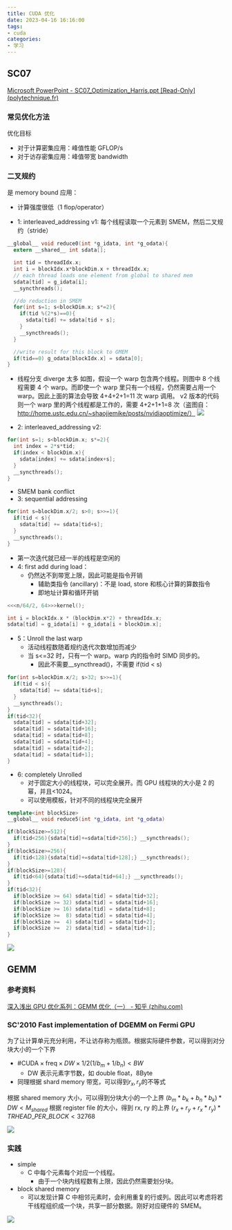 ```yaml
---
title: CUDA 优化
date: 2023-04-16 16:16:00
tags:
- cuda
categories:
- 学习
---
```


## SC07

[Microsoft PowerPoint - SC07_Optimization_Harris.ppt [Read-Only] (polytechnique.fr)](https://www.enseignement.polytechnique.fr/profs/informatique/Eric.Goubault/Cours09/CUDA/SC07_CUDA_5_Optimization_Harris.pdf)

### 常见优化方法

优化目标

- 对于计算密集应用：峰值性能 GFLOP/s
- 对于访存密集应用：峰值带宽 bandwidth

### 二叉规约

是 memory bound 应用：

- 计算强度很低（1 flop/operator）

<!-- more -->

- 1: interleaved_addressing v1: 每个线程读取一个元素到 SMEM，然后二叉规约（stride）

```c
__global__ void reduce0(int *g_idata, int *g_odata){
  extern __shared__ int sdata[];

  int tid = threadIdx.x;
  int i = blockIdx.x*blockDim.x + threadIdx.x;
  // each thread loads one element from global to shared mem
  sdata[tid] = g_idata[i];
  __syncthreads();

  //do reduction in SMEM
  for(int s=1; s<blockDim.x; s*=2){
    if(tid %(2*s)==0){
      sdata[tid] += sdata[tid + s];
    }
    __syncthreads();
  }

  //write result for this block to GMEM
  if(tid==0) g_odata[blockIdx.x] = sdata[0];
}
```

- 线程分支 diverge 太多
如图，假设一个 warp 包含两个线程。则图中 8 个线程需要 4 个 warp。而即使一个 warp 里只有一个线程，仍然需要占用一个 warp。因此上面的算法会导致 4+4+2+1=11 次 warp 调用。
v2 版本的代码则一个 warp 里的两个线程都是工作的，需要 4+2+1+1=8 次（盗图自：<http://home.ustc.edu.cn/~shaojiemike/posts/nvidiaoptimize/）>
![](https://raw.githubusercontent.com/TheRainstorm/.image-bed/main/picgo/20230414195344.png)

- 2: interleaved_addressing v2:

```c
for(int s=1; s<blockDim.x; s*=2){
  int index = 2*s*tid;
  if(index < blockDim.x){
    sdata[index] += sdata[index+s];
  }
  __syncthreads();
}
```

- SMEM bank conflict
- 3: sequential addressing

```c
for(int s=blockDim.x/2; s>0; s>>=1){
  if(tid < s){
    sdata[tid] += sdata[tid+s];
  }
  __syncthreads();
}
```

- 第一次迭代就已经一半的线程是空闲的
- 4: first add during load：
  - 仍然达不到带宽上限，因此可能是指令开销
    - 辅助类指令 (ancillary)：不是 load, store 和核心计算的算数指令
    - 即地址计算和循环开销

```c
<<<n/64/2, 64>>>kernel();

int i = blockIdx.x * (blockDim.x*2) + threadIdx.x;
sdata[tid] = g_idata[i] + g_idata[i + blockDim.x];
```

- 5：Unroll the last warp
  - 活动线程数随着规约迭代次数增加而减少
  - 当 s<=32 时，只有一个 warp。warp 内的指令时 SIMD 同步的。
    - 因此不需要__syncthread()，不需要 if(tid < s)

```c
for(int s=blockDim.x/2; s>32; s>>=1){
  if(tid < s){
    sdata[tid] += sdata[tid+s];
  }
  __syncthreads();
}
if(tid<32){
  sdata[tid] = sdata[tid+32];
  sdata[tid] = sdata[tid+16];
  sdata[tid] = sdata[tid+8];
  sdata[tid] = sdata[tid+4];
  sdata[tid] = sdata[tid+2];
  sdata[tid] = sdata[tid+1];
}
```

- 6: completely Unrolled
  - 对于固定大小的线程块，可以完全展开。而 GPU 线程块的大小是 2 的幂，并且<1024。
  - 可以使用模板，针对不同的线程块完全展开

```c++
template<int blockSize>
__global__ void reduce5(int *g_idata, int *g_odata)
```

```c++
if(blockSize>=512){
  if(tid<256){sdata[tid]+=sdata[tid+256];} __syncthreads();
}
if(blockSize>=256){
  if(tid<128){sdata[tid]+=sdata[tid+128];} __syncthreads();
}
if(blockSize>=128){
  if(tid<64){sdata[tid]+=sdata[tid+64];} __syncthreads();
}
if(tid<32){
  if(blockSize >= 64) sdata[tid] = sdata[tid+32];
  if(blockSize >= 32) sdata[tid] = sdata[tid+16];
  if(blockSize >= 16) sdata[tid] = sdata[tid+8];
  if(blockSize >=  8) sdata[tid] = sdata[tid+4];
  if(blockSize >=  4) sdata[tid] = sdata[tid+2];
  if(blockSize >=  2) sdata[tid] = sdata[tid+1];
}
```

![](https://raw.githubusercontent.com/TheRainstorm/.image-bed/main/picgo/20230414202641.png)

## GEMM

### 参考资料

[深入浅出 GPU 优化系列：GEMM 优化（一） - 知乎 (zhihu.com)](https://zhuanlan.zhihu.com/p/435908830)

### SC'2010 Fast implementation of DGEMM on Fermi GPU

为了让计算单元充分利用，不让访存称为瓶颈。根据实际硬件参数，可以得到对分块大小的一个下界

- $\#\mathrm{CUDA}\times\mathrm{freq}\times DW\times 1/2(1/b_m + 1/b_n)<BW$
  - DW 表示元素字节数，如 double float，8Byte
- 同理根据 shard memory 带宽，可以得到$r_x, r_y$的不等式

根据 shared memory 大小，可以得到分块大小的一个上界
$(b_m*b_k + b_n*b_k)*DW < M_{shared}$
根据 register file 的大小，得到 rx, ry 的上界
$(r_x+r_y+r_x*r_y)*{TRHEAD\_PER\_BLOCK} < 32768$

![](https://raw.githubusercontent.com/TheRainstorm/.image-bed/main/picgo/20230404165730.png)

### 实践

- simple
  - C 中每个元素每个对应一个线程。
    - 由于一个块内线程数有上限，因此仍然需要划分块。
- block shared memory
  - 可以发现计算 C 中相邻元素时，会利用重复的行或列。因此可以考虑将若干线程组织成一个块，共享一部分数据。刚好对应硬件的 SMEM。

![](https://raw.githubusercontent.com/TheRainstorm/.image-bed/main/20230419203646.png)
